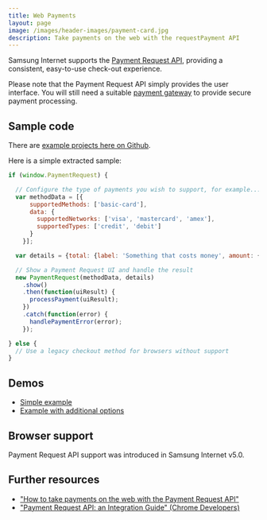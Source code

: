 ```yaml
---
title: Web Payments
layout: page
image: /images/header-images/payment-card.jpg
description: Take payments on the web with the requestPayment API
---
```

Samsung Internet supports the [Payment Request API](https://www.w3.org/TR/payment-request/), providing
a consistent, easy-to-use check-out experience.

Please note that the Payment Request API simply provides the user interface.
You will still need a suitable [payment gateway](https://en.wikipedia.org/wiki/Payment_gateway)
to provide secure payment processing.

## Sample code

There are [example projects here on Github](https://github.com/SamsungInternet/examples).

Here is a simple extracted sample:

```javascript
if (window.PaymentRequest) {

  // Configure the type of payments you wish to support, for example...
  var methodData = [{
      supportedMethods: ['basic-card'],
      data: {
        supportedNetworks: ['visa', 'mastercard', 'amex'],
        supportedTypes: ['credit', 'debit']
      }
    }];

  var details = {total: {label: 'Something that costs money', amount: {currency: 'GBP', value: '9.99'}}};

  // Show a Payment Request UI and handle the result
  new PaymentRequest(methodData, details)
    .show()
    .then(function(uiResult) {
      processPayment(uiResult);
    })
    .catch(function(error) {
      handlePaymentError(error);
    });

} else {
  // Use a legacy checkout method for browsers without support
}
```

## Demos

* [Simple example](https://samsunginter.net/examples/payment-request-demo-simple/)
* [Example with additional options](https://samsunginter.net/examples/payment-request-demo-options/)

## Browser support

Payment Request API support was introduced in Samsung Internet v5.0.

## Further resources

* ["How to take payments on the web with the Payment Request API"](https://medium.com/samsung-internet-dev/how-to-take-payments-on-the-web-with-the-payment-request-api-a523f6fc7c1f)
* ["Payment Request API: an Integration Guide" (Chrome Developers)](https://developers.google.com/web/fundamentals/discovery-and-monetization/payment-request/)

